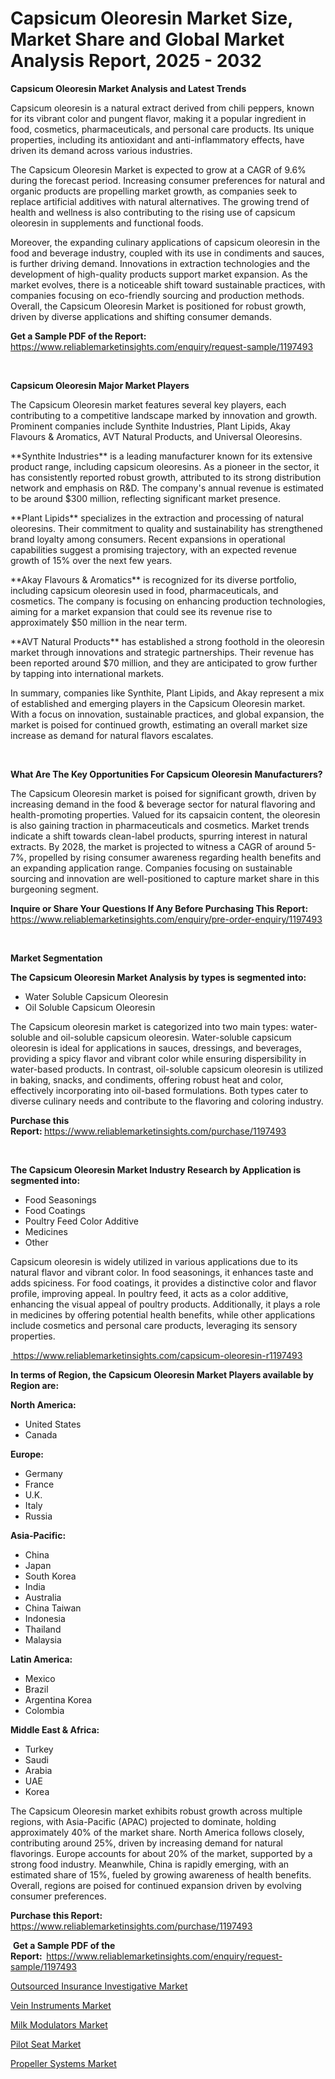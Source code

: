 <p><h1>Capsicum Oleoresin Market Size, Market Share and Global Market Analysis Report, 2025 - 2032</h1></p><p><strong>Capsicum Oleoresin Market Analysis and Latest Trends</strong></p>
<p><p>Capsicum oleoresin is a natural extract derived from chili peppers, known for its vibrant color and pungent flavor, making it a popular ingredient in food, cosmetics, pharmaceuticals, and personal care products. Its unique properties, including its antioxidant and anti-inflammatory effects, have driven its demand across various industries.</p><p>The Capsicum Oleoresin Market is expected to grow at a CAGR of 9.6% during the forecast period. Increasing consumer preferences for natural and organic products are propelling market growth, as companies seek to replace artificial additives with natural alternatives. The growing trend of health and wellness is also contributing to the rising use of capsicum oleoresin in supplements and functional foods.</p><p>Moreover, the expanding culinary applications of capsicum oleoresin in the food and beverage industry, coupled with its use in condiments and sauces, is further driving demand. Innovations in extraction technologies and the development of high-quality products support market expansion. As the market evolves, there is a noticeable shift toward sustainable practices, with companies focusing on eco-friendly sourcing and production methods. Overall, the Capsicum Oleoresin Market is positioned for robust growth, driven by diverse applications and shifting consumer demands.</p></p>
<p><strong>Get a Sample PDF of the Report:&nbsp;</strong> <a href="https://www.reliablemarketinsights.com/enquiry/request-sample/1197493?utm_campaign=2269&utm_medium=2&utm_source=Github&utm_content=ia&utm_term=30012025&utm_id=capsicum-oleoresin">https://www.reliablemarketinsights.com/enquiry/request-sample/1197493</a></p>
<p>&nbsp;</p>
<p><strong>Capsicum Oleoresin Major Market Players</strong></p>
<p><p>The Capsicum Oleoresin market features several key players, each contributing to a competitive landscape marked by innovation and growth. Prominent companies include Synthite Industries, Plant Lipids, Akay Flavours & Aromatics, AVT Natural Products, and Universal Oleoresins.</p><p>**Synthite Industries** is a leading manufacturer known for its extensive product range, including capsicum oleoresins. As a pioneer in the sector, it has consistently reported robust growth, attributed to its strong distribution network and emphasis on R&D. The company's annual revenue is estimated to be around $300 million, reflecting significant market presence.</p><p>**Plant Lipids** specializes in the extraction and processing of natural oleoresins. Their commitment to quality and sustainability has strengthened brand loyalty among consumers. Recent expansions in operational capabilities suggest a promising trajectory, with an expected revenue growth of 15% over the next few years.</p><p>**Akay Flavours & Aromatics** is recognized for its diverse portfolio, including capsicum oleoresin used in food, pharmaceuticals, and cosmetics. The company is focusing on enhancing production technologies, aiming for a market expansion that could see its revenue rise to approximately $50 million in the near term.</p><p>**AVT Natural Products** has established a strong foothold in the oleoresin market through innovations and strategic partnerships. Their revenue has been reported around $70 million, and they are anticipated to grow further by tapping into international markets.</p><p>In summary, companies like Synthite, Plant Lipids, and Akay represent a mix of established and emerging players in the Capsicum Oleoresin market. With a focus on innovation, sustainable practices, and global expansion, the market is poised for continued growth, estimating an overall market size increase as demand for natural flavors escalates.</p></p>
<p>&nbsp;</p>
<p><strong>What Are The Key Opportunities For Capsicum Oleoresin Manufacturers?</strong></p>
<p><p>The Capsicum Oleoresin market is poised for significant growth, driven by increasing demand in the food & beverage sector for natural flavoring and health-promoting properties. Valued for its capsaicin content, the oleoresin is also gaining traction in pharmaceuticals and cosmetics. Market trends indicate a shift towards clean-label products, spurring interest in natural extracts. By 2028, the market is projected to witness a CAGR of around 5-7%, propelled by rising consumer awareness regarding health benefits and an expanding application range. Companies focusing on sustainable sourcing and innovation are well-positioned to capture market share in this burgeoning segment.</p></p>
<p><strong>Inquire or Share Your Questions If Any Before Purchasing This Report:</strong> <a href="https://www.reliablemarketinsights.com/enquiry/pre-order-enquiry/1197493?utm_campaign=2269&utm_medium=2&utm_source=Github&utm_content=ia&utm_term=30012025&utm_id=capsicum-oleoresin">https://www.reliablemarketinsights.com/enquiry/pre-order-enquiry/1197493</a></p>
<p>&nbsp;</p>
<p><strong>Market Segmentation</strong></p>
<p><strong>The Capsicum Oleoresin Market Analysis by types is segmented into:</strong></p>
<p><ul><li>Water Soluble Capsicum Oleoresin</li><li>Oil Soluble Capsicum Oleoresin</li></ul></p>
<p><p>The Capsicum oleoresin market is categorized into two main types: water-soluble and oil-soluble capsicum oleoresin. Water-soluble capsicum oleoresin is ideal for applications in sauces, dressings, and beverages, providing a spicy flavor and vibrant color while ensuring dispersibility in water-based products. In contrast, oil-soluble capsicum oleoresin is utilized in baking, snacks, and condiments, offering robust heat and color, effectively incorporating into oil-based formulations. Both types cater to diverse culinary needs and contribute to the flavoring and coloring industry.</p></p>
<p><strong>Purchase this Report:&nbsp;</strong><a href="https://www.reliablemarketinsights.com/purchase/1197493?utm_campaign=2269&utm_medium=2&utm_source=Github&utm_content=ia&utm_term=30012025&utm_id=capsicum-oleoresin">https://www.reliablemarketinsights.com/purchase/1197493</a></p>
<p>&nbsp;</p>
<p><strong>The Capsicum Oleoresin Market Industry Research by Application is segmented into:</strong></p>
<p><ul><li>Food Seasonings</li><li>Food Coatings</li><li>Poultry Feed Color Additive</li><li>Medicines</li><li>Other</li></ul></p>
<p><p>Capsicum oleoresin is widely utilized in various applications due to its natural flavor and vibrant color. In food seasonings, it enhances taste and adds spiciness. For food coatings, it provides a distinctive color and flavor profile, improving appeal. In poultry feed, it acts as a color additive, enhancing the visual appeal of poultry products. Additionally, it plays a role in medicines by offering potential health benefits, while other applications include cosmetics and personal care products, leveraging its sensory properties.</p></p>
<p><a href="https://www.reliablemarketinsights.com/capsicum-oleoresin-r1197493?utm_campaign=2269&utm_medium=2&utm_source=Github&utm_content=ia&utm_term=30012025&utm_id=capsicum-oleoresin">&nbsp;https://www.reliablemarketinsights.com/capsicum-oleoresin-r1197493</a></p>
<p><strong>In terms of Region, the Capsicum Oleoresin Market Players available by Region are:</strong></p>
<p>
    <p> <strong> North America: </strong>
        <ul>
            <li>United States</li>
            <li>Canada</li>
        </ul>
        </p> 
    <p> <strong> Europe: </strong>
        <ul>
            <li>Germany</li>
            <li>France</li>
            <li>U.K.</li>
            <li>Italy</li>
            <li>Russia</li>
        </ul>
        </p> 
    <p> <strong> Asia-Pacific: </strong>
        <ul>
            <li>China</li>
            <li>Japan</li>
            <li>South Korea</li>
            <li>India</li>
            <li>Australia</li>
            <li>China Taiwan</li>
            <li>Indonesia</li>
            <li>Thailand</li>
            <li>Malaysia</li>
        </ul>
        </p> 
    <p> <strong> Latin America: </strong>
        <ul>
            <li>Mexico</li>
            <li>Brazil</li>
            <li>Argentina Korea</li>
            <li>Colombia</li>
        </ul>
        </p> 
    <p> <strong> Middle East & Africa: </strong>
        <ul>
            <li>Turkey</li>
            <li>Saudi</li>
            <li>Arabia</li>
            <li>UAE</li>
            <li>Korea</li>
        </ul>
    </p>
    </p>
<p><p>The Capsicum Oleoresin market exhibits robust growth across multiple regions, with Asia-Pacific (APAC) projected to dominate, holding approximately 40% of the market share. North America follows closely, contributing around 25%, driven by increasing demand for natural flavorings. Europe accounts for about 20% of the market, supported by a strong food industry. Meanwhile, China is rapidly emerging, with an estimated share of 15%, fueled by growing awareness of health benefits. Overall, regions are poised for continued expansion driven by evolving consumer preferences.</p></p>
<p><strong>Purchase this Report: </strong><a href="https://www.reliablemarketinsights.com/purchase/1197493?utm_campaign=2269&utm_medium=2&utm_source=Github&utm_content=ia&utm_term=30012025&utm_id=capsicum-oleoresin">https://www.reliablemarketinsights.com/purchase/1197493</a></p>
<p>&nbsp;<strong>Get a Sample PDF of the Report:&nbsp;&nbsp;</strong><a href="https://www.reliablemarketinsights.com/enquiry/request-sample/1197493?utm_campaign=2269&utm_medium=2&utm_source=Github&utm_content=ia&utm_term=30012025&utm_id=capsicum-oleoresin">https://www.reliablemarketinsights.com/enquiry/request-sample/1197493</a></p>
<p><strong></strong></p>
<p><p><a href="https://www.linkedin.com/pulse/growth-revenue-insights-outsourced-insurance-investigative-8r3se?utm_campaign=2269&utm_medium=2&utm_source=Github&utm_content=ia&utm_term=30012025&utm_id=capsicum-oleoresin">Outsourced Insurance Investigative Market</a></p><p><a href="https://www.linkedin.com/pulse/comprehensive-assessment-globalvein-instruments-marketmarketsize-wagpc?utm_campaign=2269&utm_medium=2&utm_source=Github&utm_content=ia&utm_term=30012025&utm_id=capsicum-oleoresin">Vein Instruments Market</a></p><p><a href="https://www.linkedin.com/pulse/future-trends-growth-prospects-milk-modulators-market-forecast-yskzc?utm_campaign=2269&utm_medium=2&utm_source=Github&utm_content=ia&utm_term=30012025&utm_id=capsicum-oleoresin">Milk Modulators Market</a></p><p><a href="https://github.com/ulyssacrayne00231/Market-Research-Report-List-1/blob/main/pilot-seat-market.md?utm_campaign=2269&utm_medium=2&utm_source=Github&utm_content=ia&utm_term=30012025&utm_id=capsicum-oleoresin">Pilot Seat Market</a></p><p><a href="https://github.com/danikabiele541/Market-Research-Report-List-1/blob/main/propeller-systems-market.md?utm_campaign=2269&utm_medium=2&utm_source=Github&utm_content=ia&utm_term=30012025&utm_id=capsicum-oleoresin">Propeller Systems Market</a></p></p>
